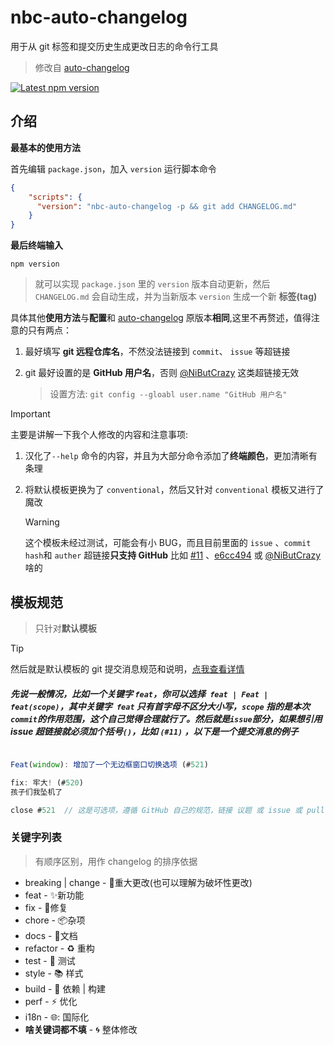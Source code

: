 # nbc-auto-changelog

用于从 git 标签和提交历史生成更改日志的命令行工具  
> 修改自 [auto-changelog](https://github.com/cookpete/auto-changelog)

[![Latest npm version](https://img.shields.io/npm/v/nbc-auto-changelog.svg)](https://www.npmjs.com/package/nbc-auto-changelog)

## 介绍
**最基本的使用方法**

首先编辑 `package.json`，加入 `version` 运行脚本命令
```json
{
    "scripts": {
      "version": "nbc-auto-changelog -p && git add CHANGELOG.md"
    }
}
```
**最后终端输入**
```shell
npm version
```
>就可以实现 `package.json` 里的 `version` 版本自动更新，然后 `CHANGELOG.md` 会自动生成，并为当新版本 `version` 生成一个新 **标签(tag)** 

具体其他**使用方法**与**配置**和 [auto-changelog](https://github.com/cookpete/auto-changelog) 原版本**相同**,这里不再赘述，值得注意的只有两点：

1. 最好填写 **git 远程仓库名**，不然没法链接到 `commit`、 `issue` 等超链接

2. git 最好设置的是 **GitHub 用户名**，否则 [@NiButCrazy]() 这类超链接无效

   > 设置方法: `git config --gloabl user.name "GitHub 用户名"`

> [!IMPORTANT]
> 主要是讲解一下我个人修改的内容和注意事项:

1. 汉化了`--help` 命令的内容，并且为大部分命令添加了**终端颜色**，更加清晰有条理

2. 将默认模板更换为了 `conventional`，然后又针对 `conventional` 模板又进行了魔改
    > [!WARNING]
	> 这个模板未经过测试，可能会有小 BUG，而且目前里面的 `issue` 、`commit hash`和 `auther` 超链接**只支持 GitHub**
	> 比如 [#11]() 、[e6cc494]() 或 [@NiButCrazy]() 啥的

## 模板规范
> 只针对**默认模板**

> [!TIP]
> 然后就是默认模板的 git 提交消息规范和说明，[点我查看详情](https://www.conventionalcommits.org/zh-hans/v1.0.0/)

##### 先说一般情况，比如一个关键字 `feat`，你可以选择` feat | Feat | feat(scope)`，其中关键字` feat` 只有首字母不区分大小写，`scope` 指的是本次` commit `的作用范围，这个自己觉得合理就行了。然后就是` issue `部分，如果想引用 issue  超链接就必须加个括号`()`，比如 `(#11)` ，以下是一个提交消息的例子

```javascript

Feat(window): 增加了一个无边框窗口切换选项 (#521)

fix: 牢大! (#520)
孩子们我坠机了

close #521  // 这是可选项，遵循 GitHub 自己的规范，链接 议题 或 issue 或 pull 用的

```

### 关键字列表

> 有顺序区别，用作 changelog 的排序依据

- breaking | change - :rotating_light:重大更改(也可以理解为破坏性更改)
- feat - :sparkles:新功能
- fix - :bug:修复
- chore - :package:杂项
- docs - :book:文档
- refactor - :recycle: 重构
- test - :mega: 测试
- style - :books: 样式
- build - :wrench: 依赖 | 构建
- perf - :zap: 优化
- i18n - :globe_with_meridians:: 国际化
- **啥关键词都不填** - :cyclone: 整体修改
